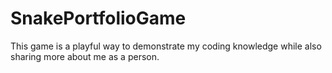 # SnakePortfolioGame
This game is a playful way to demonstrate my coding knowledge while also sharing more about me as a person.
